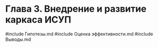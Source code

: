 # Глава 3. Внедрение и развитие каркаса ИСУП

#include Гипотезы.md
#include Оценка эффективности.md
#include Выводы.md
